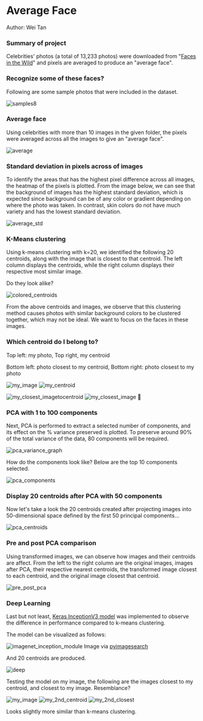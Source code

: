 # Average Face
Author: Wei Tan

### Summary of project
Celebrities' photos (a total of 13,233 photos) were downloaded from "[Faces in the Wild](http://vis-www.cs.umass.edu/lfw/)" 
and pixels are averaged to produce an "average face". 

### Recognize some of these faces?
Following are some sample photos that were included in the dataset.

![samples8](https://user-images.githubusercontent.com/42630569/52839895-6fd13300-30ac-11e9-813d-37114589def6.png)

### Average face
Using celebrities with more than 10 images in the given folder, the pixels were averaged across all the images to give an "average face".

![average](https://user-images.githubusercontent.com/42630569/52840043-ecfca800-30ac-11e9-8eaf-cb18478d80d0.png)

### Standard deviation in pixels across of images
To identify the areas that has the highest pixel difference across all images, the heatmap of the pixels is plotted. 
From the image below, we can see that the background of images has the highest standard deviation, which is expected since background can be of any color or gradient depending on where the photo was taken. In contrast, skin colors do not have much variety and has the lowest standard deviation.

![average_std](https://user-images.githubusercontent.com/42630569/52840216-698f8680-30ad-11e9-8c19-ff886b164fbe.png)

### K-Means clustering
Using k-means clustering with k=20, we identified the following 20 centroids, along with the image that is closest to that centroid.
The left column displays the centroids, while the right column displays their respective most similar image.

Do they look alike?

![colored_centroids](https://user-images.githubusercontent.com/42630569/52840456-33063b80-30ae-11e9-80db-b7f074cc9467.png)

From the above centroids and images, we observe that this clustering method causes photos with similar background colors to be clustered together, which may not be ideal. We want to focus on the faces in these images.

### Which centroid do I belong to?
Top left: my photo, Top right, my centroid

Bottom left: photo closest to my centroid, Bottom right: photo closest to my photo

![my_image](https://user-images.githubusercontent.com/42630569/52840579-985a2c80-30ae-11e9-99da-7c33ef6140ab.png)
![my_centroid](https://user-images.githubusercontent.com/42630569/52840641-bb84dc00-30ae-11e9-85e4-f862d7e566b2.png)

![my_closest_imagetocentroid](https://user-images.githubusercontent.com/42630569/52843031-b5462e00-30b5-11e9-9074-fe55646d477d.png)
![my_closest_image](https://user-images.githubusercontent.com/42630569/52843032-b70ff180-30b5-11e9-8545-0018ef9dcf1b.png)
💬

### PCA with 1 to 100 components
Next, PCA is performed to extract a selected number of components, and its effect on the % variance preserved is plotted.
To preserve around 90% of the total variance of the data, 80 components will be required.

![pca_variance_graph](https://user-images.githubusercontent.com/42630569/52840885-7ad99280-30af-11e9-9c3a-e5b80fa55d26.png)

How do the components look like? Below are the top 10 components selected.

![pca_components](https://user-images.githubusercontent.com/42630569/52841150-592cdb00-30b0-11e9-9f5d-4bdcafc896aa.png)

### Display 20 centroids after PCA with 50 components
Now let's take a look the 20 centroids created after projecting images into 50-dimensional space defined by the first 50 principal components...

![pca_centroids](https://user-images.githubusercontent.com/42630569/52841230-96916880-30b0-11e9-8489-3e20b83f17ee.png)

### Pre and post PCA comparison
Using transformed images, we can observe how images and their centroids are affect.
From the left to the right column are the original images, images after PCA, their respective nearest centroids, the transformed image closest to each centroid, and the original image closest that centroid.

![pre_post_pca](https://user-images.githubusercontent.com/42630569/52841746-eae91800-30b1-11e9-97bc-bfd3f94058a4.png)

### Deep Learning
Last but not least, [Keras InceptionV3 model](https://keras.io/applications/#inceptionv3) was implemented to observe the difference in performance compared to k-means clustering.

The model can be visualized as follows:

![imagenet_inception_module](https://user-images.githubusercontent.com/42630569/52842124-fc7eef80-30b2-11e9-9ef7-d9cc2e62d539.png)
Image via [pyimagesearch](https://www.pyimagesearch.com/2017/03/20/imagenet-vggnet-resnet-inception-xception-keras/)

And 20 centroids are produced.

![deep](https://user-images.githubusercontent.com/42630569/52842704-c6426f80-30b4-11e9-869e-039af478e1a9.png)

Testing the model on my image, the following are the images closest to my centroid, and closest to my image. Resemblance?

![my_image](https://user-images.githubusercontent.com/42630569/52840579-985a2c80-30ae-11e9-99da-7c33ef6140ab.png)
![my_2nd_centroid](https://user-images.githubusercontent.com/42630569/52842856-38b34f80-30b5-11e9-8e99-efff372a3527.png)
![my_2nd_closest](https://user-images.githubusercontent.com/42630569/52842860-3c46d680-30b5-11e9-8c0d-fde8d18edff1.png)

Looks slightly more similar than k-means clustering.
